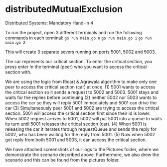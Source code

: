 # distributedMutualExclusion
Distributed Systems: Mandatory Hand-in 4

To run the project, open 3 different terminals and run the following commands in each terminal:
`go run main.go 0`
`go run main.go 1`
`go run main.go 2`

This will create 3 separate severs running on ports 5001, 5002 and 5003. 

The car represents our critical section. To enter the critical section, you press enter in the terminal (peer) who you want to access the critical section with. 

We are using the logic from Ricart & Agrawala algorithm to make only one peer to access the critical section (car) at once. 
(1) 5001 wants to access the critical section so it sends a request to 5002 and 5003. 5001 stays and waits for the replies before continuing 
(2) neither 5002 nor 5003 wants to access the car so they will reply 5001 immediately and 5001 can drive the car
(3) Simultaneously peer 5001 and 5002 are trying to access the critical section. 5001 will access the critical section first since their id is lower. When 5002 request arrives to 5001, 5002 will put 5001 into a queue to waits its turn until 5001 releases the critical section (car).
(4) When 5001 is releasing the car it iterates through requestQueue and sends the reply for 5002, who has been waiting for the reply from 5001. 
(5) Now when 5002 got reply from both 5001 and 5003, it can access the critical section.

We have attached screenshots of our logs to the Pictures folder, where we demonstrate the scenario described above. Furthermore, we also drew the scenario and this can be found from the pictures folder.


